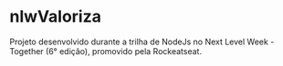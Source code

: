 # nlwValoriza
Projeto desenvolvido durante a trilha de NodeJs no Next Level Week - Together (6° edição),  promovido pela Rockeatseat.
